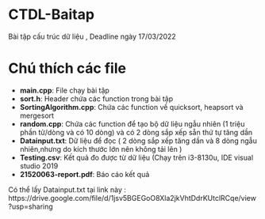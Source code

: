# CTDL-Baitap
Bài tập cấu trúc dữ liệu , Deadline ngày 17/03/2022
<h1> Chú thích các file </h1>
<ul>
  <li><strong>main.cpp</strong>: File chạy bài tập </li>
  <li><strong>sort.h</strong>: Header chứa các function trong bài tập </li>
  <li><strong>SortingAlgorithm.cpp</strong>: Chứa các function về quicksort, heapsort và mergesort </li>
  <li><strong>random.cpp</strong>: Chứa các function để tạo bộ dữ liệu ngẫu nhiên (1 triệu phần tử/dòng và có 10 dòng) và có 2 dòng sắp xếp sẵn thứ tự tăng dần </li>
  <li><strong>Datainput.txt</strong>: Dữ liệu để đọc ( 2 dòng sắp xếp tăng dần và 8 dòng ngẫu nhiên,nhưng do kích thước lớn nên không tải lên ) </li>
  <li><strong>Testing.csv</strong>: Kết quả đo được từ dữ liệu (Chạy trên i3-8130u, IDE visual studio 2019 </li>
  <li><strong>21520063-report.pdf</strong>: Báo cáo kết quả </li>
</ul>
Có thể lấy Datainput.txt tại link này : https://drive.google.com/file/d/1jsv5BGEGoO8Xla2jkVhtDdrKUtclRCqe/view?usp=sharing
<!-- heighlihg -->

